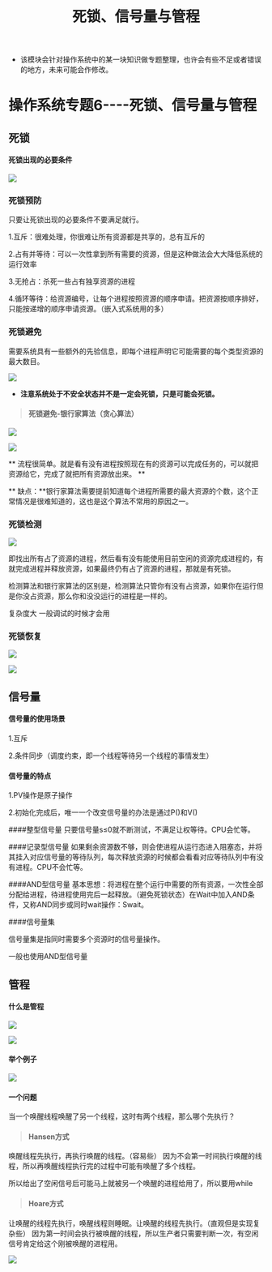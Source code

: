 ﻿---
layout: post
title:  "死锁、信号量与管程"
data: 星期三, 11. 三月 2020 07:05下午 
categories: 操作系统
tags: 专题
---
* 该模块会针对操作系统中的某一块知识做专题整理，也许会有些不足或者错误的地方，未来可能会作修改。

#  操作系统专题6----死锁、信号量与管程

## 死锁


#### 死锁出现的必要条件
![](https://github.com/LLLibra/LLLibra.github.io/raw/master/_posts/imgs/20200311-191412.png)


### 死锁预防
只要让死锁出现的必要条件不要满足就行。

1.互斥：很难处理，你很难让所有资源都是共享的，总有互斥的

2.占有并等待：可以一次性拿到所有需要的资源，但是这种做法会大大降低系统的运行效率

3.无抢占：杀死一些占有独享资源的进程

4.循环等待：给资源编号，让每个进程按照资源的顺序申请。把资源按顺序排好，只能按递增的顺序申请资源。（嵌入式系统用的多）



### 死锁避免
需要系统具有一些额外的先验信息，即每个进程声明它可能需要的每个类型资源的最大数目。

![](https://github.com/LLLibra/LLLibra.github.io/raw/master/_posts/imgs/20200311-191952.png)


* **注意系统处于不安全状态并不是一定会死锁，只是可能会死锁。**

> #### 死锁避免-银行家算法（贪心算法）
>
![](https://github.com/LLLibra/LLLibra.github.io/raw/master/_posts/imgs/20200311-192228.png)
>
![](https://github.com/LLLibra/LLLibra.github.io/raw/master/_posts/imgs/20200311-192213.png)
>
** 流程很简单。就是看有没有进程按照现在有的资源可以完成任务的，可以就把资源给它，完成了就把所有资源放出来。 **
>
** 缺点：**银行家算法需要提前知道每个进程所需要的最大资源的个数，这个正常情况是很难知道的，这也是这个算法不常用的原因之一。
### 死锁检测

![](https://github.com/LLLibra/LLLibra.github.io/raw/master/_posts/imgs/20200311-192447.png)

即找出所有占了资源的进程，然后看有没有能使用目前空闲的资源完成进程的，有就完成进程并释放资源，如果最终仍有占了资源的进程，那就是有死锁。

检测算法和银行家算法的区别是，检测算法只管你有没有占资源，如果你在运行但是你没占资源，那么你和没没运行的进程是一样的。

复杂度大 一般调试的时候才会用

### 死锁恢复
![](https://github.com/LLLibra/LLLibra.github.io/raw/master/_posts/imgs/20200311-191620.png)

![](https://github.com/LLLibra/LLLibra.github.io/raw/master/_posts/imgs/20200311-191625.png)


## 信号量
#### 信号量的使用场景
1.互斥

2.条件同步（调度约束，即一个线程等待另一个线程的事情发生）

#### 信号量的特点
1.PV操作是原子操作

2.初始化完成后，唯一一个改变信号量的办法是通过P()和V()

####整型信号量
只要信号量s≤0就不断测试，不满足让权等待。CPU会忙等。

####记录型信号量
如果剩余资源数不够，则会使进程从运行态进入阻塞态，并将其挂入对应信号量的等待队列，每次释放资源的时候都会看看对应等待队列中有没有进程。CPU不会忙等。

####AND型信号量
基本思想：将进程在整个运行中需要的所有资源，一次性全部分配给进程，待进程使用完后一起释放。（避免死锁状态）在Wait中加入AND条件，又称AND同步或同时wait操作：Swait。

####信号量集

信号量集是指同时需要多个资源时的信号量操作。

一般也使用AND型信号量

## 管程

#### 什么是管程
![](https://github.com/LLLibra/LLLibra.github.io/raw/master/_posts/imgs/20200311-200726.png)

![](https://github.com/LLLibra/LLLibra.github.io/raw/master/_posts/imgs/20200311-200800.png)

#### 举个例子

![](https://github.com/LLLibra/LLLibra.github.io/raw/master/_posts/imgs/20200311-200827.png)


#### 一个问题
当一个唤醒线程唤醒了另一个线程，这时有两个线程，那么哪个先执行？

> #### Hansen方式
>
唤醒线程先执行，再执行唤醒的线程。（容易些）
因为不会第一时间执行唤醒的线程，所以再唤醒线程执行完的过程中可能有唤醒了多个线程。
>
所以给出了空闲信号后可能马上就被另一个唤醒的进程给用了，所以要用while

> #### Hoare方式
>
让唤醒的线程先执行，唤醒线程则睡眠。让唤醒的线程先执行。（直观但是实现复杂些）
因为第一时间会执行被唤醒的线程，所以生产者只需要判断一次，有空闲信号肯定给这个刚被唤醒的进程用。

>
![](https://github.com/LLLibra/LLLibra.github.io/raw/master/_posts/imgs/20200311-200959.png)
